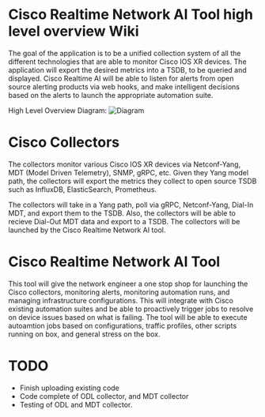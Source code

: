# Cisco Realtime Network AI Tool high level overview Wiki
The goal of the application is to be a unified collection system of all the different technologies that are able to monitor Cisco IOS XR devices.  The application will export the desired metrics into a TSDB, to be queried and displayed.  Cisco Realtime AI will be able to listen for alerts from open source alerting products via web hooks, and make intelligent decisions based on the alerts to launch the appropriate automation suite. 

High Level Overview Diagram:
![Diagram](https://github.com/GregoryBrown/Cisco-Realtime-Network-Monitoring/blob/master/docs/high-level-overview.png)

# Cisco Collectors
The collectors monitor various Cisco IOS XR devices via Netconf-Yang, MDT (Model Driven Telemetry), SNMP, gRPC, etc.  Given they Yang model path, the collectors will export the metrics they collect to open source TSDB such as InfluxDB, ElasticSearch, Prometheus.  

The collectors will take in a Yang path, poll via gRPC, Netconf-Yang, Dial-In MDT, and export them to the TSDB.  Also, the collectors will be able to recieve Dial-Out MDT data and export to a TSDB.  The collectors will be launched by the Cisco Realtime Network AI tool.

# Cisco Realtime Network AI Tool
This tool will give the network engineer a one stop shop for launching the Cisco collectors, monitoring alerts, monitoring automation runs, and managing infrastructure configurations.  This will integrate with Cisco existing automation suites and be able to proactively trigger jobs to resolve on device issues based on what is failing.  The tool will be able to execute autoamtion jobs based on configurations, traffic profiles, other scripts running on box, and general stress on the box.



# TODO
* Finish uploading existing code
* Code complete of ODL collector, and MDT collector
* Testing of ODL and MDT collector.
